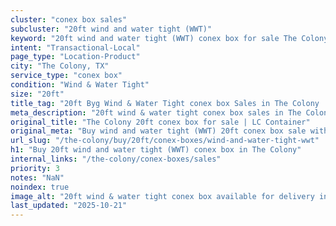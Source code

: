 ```yaml
---
cluster: "conex box sales"
subcluster: "20ft wind and water tight (WWT)"
keyword: "20ft wind and water tight (WWT) conex box for sale The Colony, TX"
intent: "Transactional-Local"
page_type: "Location-Product"
city: "The Colony, TX"
service_type: "conex box"
condition: "Wind & Water Tight"
size: "20ft"
title_tag: "20ft Byg Wind & Water Tight conex box Sales in The Colony | LC Container"
meta_description: "20ft wind & water tight conex box sales in The Colony. Fast delivery, competitive pricing. Serving conex boxes area. Quote ID: 5Y7. Call (214) 524-4168 for your free quote today."
original_title: "The Colony 20ft conex box for sale | LC Container"
original_meta: "Buy wind and water tight (WWT) 20ft conex box sale with local delivery in The Colony, TX. LC Container — local Since 2003. Request a fast quote today."
url_slug: "/the-colony/buy/20ft/conex-boxes/wind-and-water-tight-wwt"
h1: "Buy 20ft wind and water tight (WWT) conex box in The Colony"
internal_links: "/the-colony/conex-boxes/sales"
priority: 3
notes: "NaN"
noindex: true
image_alt: "20ft wind & water tight conex box available for delivery in The Colony"
last_updated: "2025-10-21"
---
```


<!-- TODO: Add unique city/inventory copy, images, and internal links here. -->
